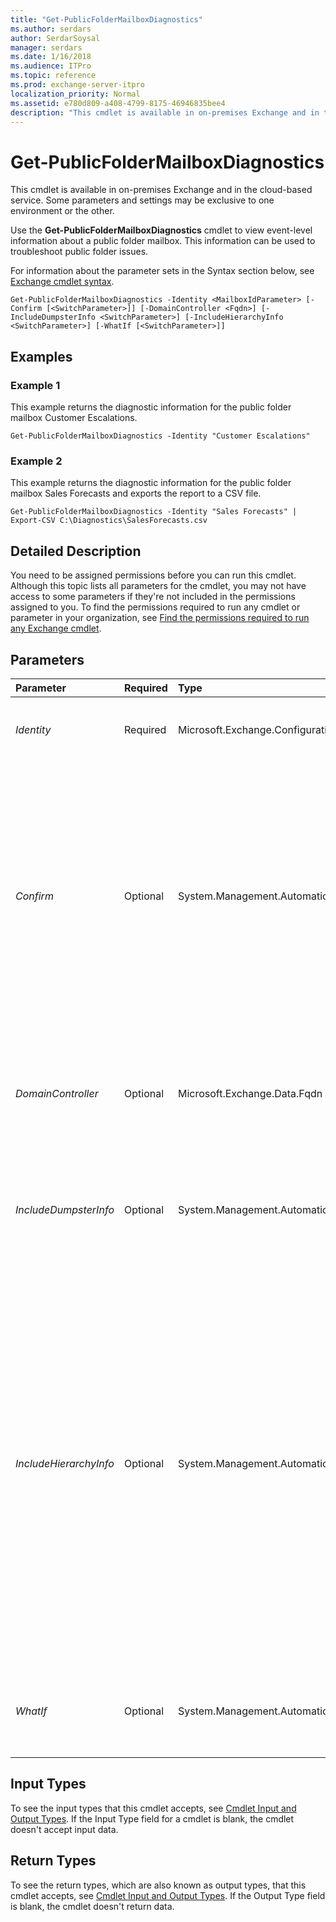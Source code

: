 ```yaml
---
title: "Get-PublicFolderMailboxDiagnostics"
ms.author: serdars
author: SerdarSoysal
manager: serdars
ms.date: 1/16/2018
ms.audience: ITPro
ms.topic: reference
ms.prod: exchange-server-itpro
localization_priority: Normal
ms.assetid: e780d809-a408-4799-8175-46946835bee4
description: "This cmdlet is available in on-premises Exchange and in the cloud-based service. Some parameters and settings may be exclusive to one environment or the other."
---
```


# Get-PublicFolderMailboxDiagnostics

This cmdlet is available in on-premises Exchange and in the cloud-based service. Some parameters and settings may be exclusive to one environment or the other. 
  
Use the **Get-PublicFolderMailboxDiagnostics** cmdlet to view event-level information about a public folder mailbox. This information can be used to troubleshoot public folder issues.
  
For information about the parameter sets in the Syntax section below, see [Exchange cmdlet syntax](https://technet.microsoft.com/library/bb123552.aspx). 
  
```
Get-PublicFolderMailboxDiagnostics -Identity <MailboxIdParameter> [-Confirm [<SwitchParameter>]] [-DomainController <Fqdn>] [-IncludeDumpsterInfo <SwitchParameter>] [-IncludeHierarchyInfo <SwitchParameter>] [-WhatIf [<SwitchParameter>]]

```

## Examples
<a name="Examples"> </a>

### Example 1

This example returns the diagnostic information for the public folder mailbox Customer Escalations.
  
```
Get-PublicFolderMailboxDiagnostics -Identity "Customer Escalations"
```

### Example 2

This example returns the diagnostic information for the public folder mailbox Sales Forecasts and exports the report to a CSV file.
  
```
Get-PublicFolderMailboxDiagnostics -Identity "Sales Forecasts" | Export-CSV C:\Diagnostics\SalesForecasts.csv
```

## Detailed Description
<a name="DetailedDescription"> </a>

You need to be assigned permissions before you can run this cmdlet. Although this topic lists all parameters for the cmdlet, you may not have access to some parameters if they're not included in the permissions assigned to you. To find the permissions required to run any cmdlet or parameter in your organization, see [Find the permissions required to run any Exchange cmdlet](https://technet.microsoft.com/library/mt432940.aspx).
  
## Parameters
<a name="DetailedDescription"> </a>

|**Parameter**|**Required**|**Type**|**Description**|
|:-----|:-----|:-----|:-----|
| _Identity_ <br/> |Required  <br/> |Microsoft.Exchange.Configuration.Tasks.MailboxIdParameter  <br/> |The _Identity_ parameter specifies the identity of the public folder mailbox. The public folder mailbox is where the content of the public folder resides. <br/> |
| _Confirm_ <br/> |Optional  <br/> |System.Management.Automation.SwitchParameter  <br/> | The _Confirm_ switch specifies whether to show or hide the confirmation prompt. How this switch affects the cmdlet depends on if the cmdlet requires confirmation before proceeding. <br/>  Destructive cmdlets (for example, **Remove-\*** cmdlets) have a built-in pause that forces you to acknowledge the command before proceeding. For these cmdlets, you can skip the confirmation prompt by using this exact syntax: `-Confirm:$false`.  <br/>  Most other cmdlets (for example, **New-\*** and **Set-\*** cmdlets) don't have a built-in pause. For these cmdlets, specifying the _Confirm_ switch without a value introduces a pause that forces you acknowledge the command before proceeding. <br/> |
| _DomainController_ <br/> |Optional  <br/> |Microsoft.Exchange.Data.Fqdn  <br/> |This parameter is available only in on-premises Exchange.  <br/> The _DomainController_ parameter specifies the domain controller that's used by this cmdlet to read data from or write data to Active Directory. You identify the domain controller by its fully qualified domain name (FQDN). For example, `dc01.contoso.com`.  <br/> |
| _IncludeDumpsterInfo_ <br/> |Optional  <br/> |System.Management.Automation.SwitchParameter  <br/> |The _IncludeDumpsterInfo_ parameter specifies that diagnostic information for the \NON_IPM_TREE\DUMPSTER_ROOT folder, which serves as the dumpster for public folder mailboxes, is included in the returned information. <br/> |
| _IncludeHierarchyInfo_ <br/> |Optional  <br/> |System.Management.Automation.SwitchParameter  <br/> | The _IncludeHierarchyInfo_ switch specifies whether to include folder hierarchy information in the results. This includes the following information: <br/>  `TotalFolderCount`: The total number of public folders in the specified public folder mailbox.  <br/>  `MaxFolderChildCount`: The largest number of child folders in the public folder hierarchy.  <br/>  `HierarchyDepth`: The depth of the public folder hierarchy. The root folder is 0.  <br/>  `CalendarFolderCount`: The number of calendar public folders.  <br/>  `ContactFolderCount`: The number of calendar public folders.  <br/>  `MailPublicFolderCount`: The number of mail-enabled public folders.  <br/>  `NoteFolderCount`: The number of note public folders.  <br/>  `StickyNoteFolderCount`: The number of sticky note public folders.  <br/>  `TaskFolderCount`: The number of task public folders.  <br/>  `OtherFolderCount`: The number of public folders that don't match any of the previously defined public folder types.  <br/> |
| _WhatIf_ <br/> |Optional  <br/> |System.Management.Automation.SwitchParameter  <br/> |The _WhatIf_ switch simulates the actions of the command. You can use this switch to view the changes that would occur without actually applying those changes. You don't need to specify a value with this switch. <br/> |
   
## Input Types
<a name="InputTypes"> </a>

To see the input types that this cmdlet accepts, see [Cmdlet Input and Output Types](http://go.microsoft.com/fwlink/p/?linkId=616387). If the Input Type field for a cmdlet is blank, the cmdlet doesn't accept input data. 
  
## Return Types
<a name="ReturnTypes"> </a>

To see the return types, which are also known as output types, that this cmdlet accepts, see [Cmdlet Input and Output Types](http://go.microsoft.com/fwlink/p/?linkId=616387). If the Output Type field is blank, the cmdlet doesn't return data. 
  

